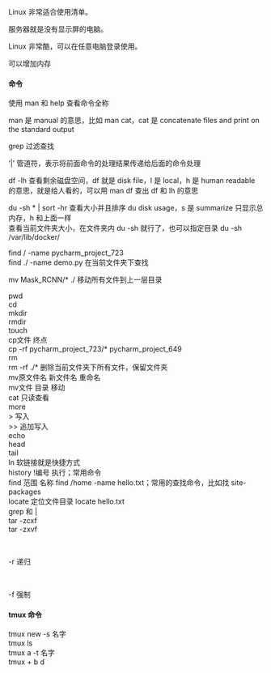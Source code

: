 Linux 非常适合使用清单。

服务器就是没有显示屏的电脑。

Linux 非常酷，可以在任意电脑登录使用。

可以增加内存  


#### 命令
  

使用 man 和 help 查看命令全称  

man 是 manual 的意思，比如 man cat，cat 是 concatenate files and print on the standard output  

grep 过滤查找  

‘|’ 管道符，表示将前面命令的处理结果传递给后面的命令处理  

df -lh 查看剩余磁盘空间，df 就是 disk file，l 是 local，h 是 human readable 的意思，就是给人看的，可以用 man df 查出 df 和 lh 的意思    

du -sh * | sort -hr 查看大小并且排序  du disk usage，s 是 summarize 只显示总内存，h 和上面一样  
查看当前文件夹大小，在文件夹内 du -sh 就行了，也可以指定目录 du -sh /var/lib/docker/  

find / -name pycharm_project_723  
find ./ -name demo.py 在当前文件夹下查找  

mv Mask_RCNN/* ./ 移动所有文件到上一层目录  

pwd   
cd  
mkdir   
rmdir  
touch  
cp文件 终点  
cp -rf pycharm_project_723/* pycharm_project_649   
rm  
rm -rf ./* 删除当前文件夹下所有文件，保留文件夹  
mv原文件名 新文件名 重命名  
mv文件 目录 移动  
cat 只读查看  
more    
\> 写入  
\>> 追加写入  
echo  
head  
tail  
ln 软链接就是快捷方式  
history  !编号 执行；常用命令  
find 范围 名称  find /home -name hello.txt；常用的查找命令，比如找 site-packages  
locate 定位文件目录  locate hello.txt  
grep 和 |  
tar -zcxf  
tar -zxvf  


<br>

-r 递归

<br>

-f 强制 


#### tmux 命令  

tmux new -s 名字  
tmux ls  
tmux a -t 名字  
tmux + b d  
